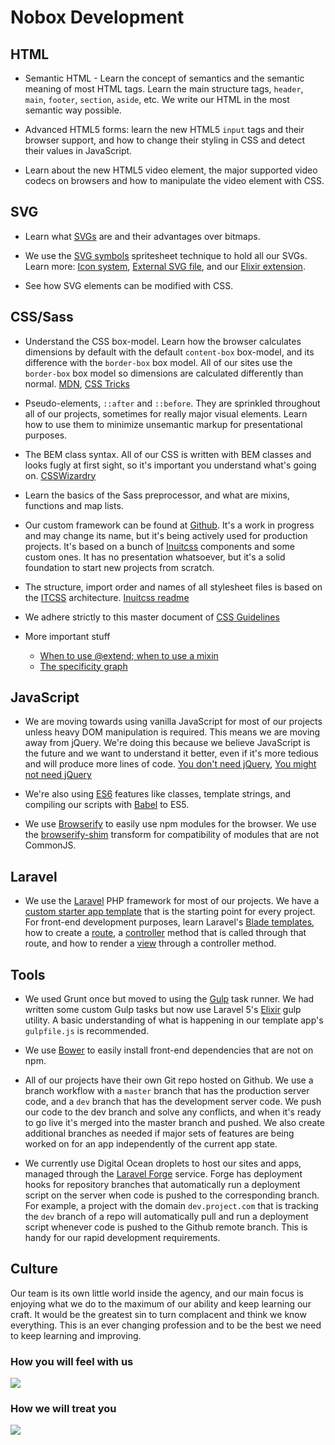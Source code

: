# Nobox Development 

## HTML

* Semantic HTML - Learn the concept of semantics and the semantic meaning of most HTML tags. Learn the main structure tags, `header`, `main`, `footer`, `section`, `aside`, etc. We write our HTML in the most semantic way possible.

* Advanced HTML5 forms: learn the new HTML5 `input` tags and their browser support, and how to change their styling in CSS and detect their values in JavaScript.

* Learn about the new HTML5 video element, the major supported video codecs on browsers and how to manipulate the video element with CSS.


## SVG

* Learn what [SVGs](https://developer.mozilla.org/en-US/docs/Web/SVG/Tutorial/Introduction) are and their advantages over bitmaps.

* We use the [SVG symbols](https://css-tricks.com/svg-symbol-good-choice-icons/) spritesheet technique to hold all our SVGs. Learn more: [Icon system](https://css-tricks.com/svg-sprites-use-better-icon-fonts/), [External SVG file](https://css-tricks.com/svg-use-external-source/), and our [Elixir extension](https://github.com/waldemarfm/laravel-elixir-svg-symbols).

* See how SVG elements can be modified with CSS.


## CSS/Sass

* Understand the CSS box-model. Learn how the browser calculates dimensions by default with the default `content-box` box-model, and its difference with the `border-box` box model. All of our sites use the `border-box` box model so dimensions are calculated differently than normal. [MDN](https://developer.mozilla.org/en-US/docs/Web/CSS/box_model), [CSS Tricks](https://css-tricks.com/the-css-box-model/)

* Pseudo-elements, `::after` and `::before`. They are sprinkled throughout all of our projects, sometimes for really major visual elements.  Learn how to use them to minimize unsemantic markup for presentational purposes.

* The BEM class syntax. All of our CSS is written with BEM classes and looks fugly at first sight, so it's important you understand what's going on. [CSSWizardry](http://csswizardry.com/2013/01/mindbemding-getting-your-head-round-bem-syntax/)

* Learn the basics of the Sass preprocessor, and what are mixins, functions and map lists.

* Our custom framework can be found at [Github](https://github.com/Nobox/beanie). It's a work in progress and may change its name, but it's being actively used for production projects. It's based on a bunch of [Inuitcss](https://github.com/inuitcss) components and some custom ones. It has no presentation whatsoever, but it's a solid foundation to start new projects from scratch.

* The structure, import order and names of all stylesheet files is based on the [ITCSS](http://csswizardry.net/talks/2014/11/itcss-dafed.pdf) architecture. [Inuitcss readme](https://github.com/inuitcss/getting-started#import-order)

* We adhere strictly to this master document of [CSS Guidelines](http://cssguidelin.es/)

* More important stuff
    * [When to use @extend; when to use a mixin](http://csswizardry.com/2014/11/when-to-use-extend-when-to-use-a-mixin/)
    * [The specificity graph](http://csswizardry.com/2014/10/the-specificity-graph/)
    

## JavaScript

* We are moving towards using vanilla JavaScript for most of our projects unless heavy DOM manipulation is required. This means we are moving away from jQuery. We're doing this because we believe JavaScript is the future and we want to understand it better, even if it's more tedious and will produce more lines of code. [You don't need jQuery](http://blog.garstasio.com/you-dont-need-jquery/), [You might not need jQuery](http://youmightnotneedjquery.com/)

* We're also using [ES6](https://babeljs.io/docs/learn-es6/) features like classes, template strings, and compiling our scripts with [Babel](https://babeljs.io/) to ES5.

* We use [Browserify](http://browserify.org/) to easily use npm modules for the browser. We use the [browserify-shim]() transform for compatibility of modules that are not CommonJS.


## Laravel

* We use the [Laravel](http://laravel.com/) PHP framework for most of our projects. We have a [custom starter app template](https://github.com/Nobox/laravel) that is the starting point for every project. For front-end development purposes, learn Laravel's [Blade templates](http://laravel.com/docs/5.0/templates), how to create a [route](http://laravel.com/docs/5.0/routing), a [controller](http://laravel.com/docs/5.0/controllers) method that is called through that route, and how to render a [view](http://laravel.com/docs/5.0/views#basic-usage) through a controller method.


## Tools

* We used Grunt once but moved to using the [Gulp]() task runner. We had written some custom Gulp tasks but now use Laravel 5's [Elixir](http://laravel.com/docs/5.0/elixir) gulp utility. A basic understanding of what is happening in our template app's `gulpfile.js` is recommended.

* We use [Bower](http://bower.io/) to easily install front-end dependencies that are not on npm.

* All of our projects have their own Git repo hosted on Github. We use a branch workflow with a `master` branch that has the production server code, and a `dev` branch that has the development server code. We push our code to the dev branch and solve any conflicts, and when it's ready to go live it's merged into the master branch and pushed. We also create additional branches as needed if major sets of features are being worked on for an app independently of the current app state.

* We currently use Digital Ocean droplets to host our sites and apps, managed through the [Laravel Forge](https://forge.laravel.com/) service. Forge has deployment hooks for repository branches that automatically run a deployment script on the server when code is pushed to the corresponding branch. For example, a project with the domain `dev.project.com` that is tracking the `dev` branch of a repo will automatically pull and run a deployment script whenever code is pushed to the Github remote branch. This is handy for our rapid development requirements.


## Culture

Our team is its own little world inside the agency, and our main focus is enjoying what we do to the maximum of our ability and keep learning our craft. It would be the greatest sin to turn complacent and think we know everything. This is an ever changing profession and to be the best we need to keep learning and improving.

### How you will feel with us

![](https://i.imgur.com/txNPc.gif)

### How we will treat you

![](https://i.imgur.com/4p9xz.gif)






